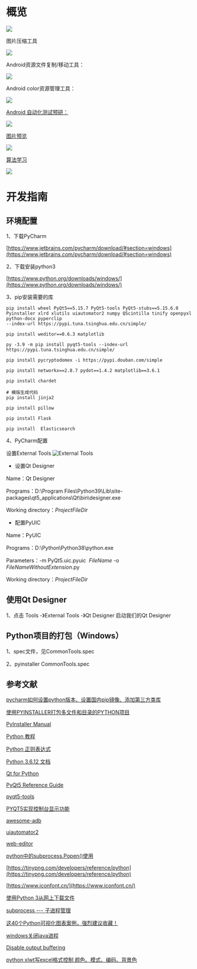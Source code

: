 # 概览

![](doc/img/developTools.png)


图片压缩工具

![](doc/img/compressPic.png)

Android资源文件复制/移动工具：

![](doc/img/androidResTool.png)

Android color资源管理工具：

![](doc/img/androidColorResTool.png)

[Android 自动化测试预研：](doc/autoTest.md)

![](doc/img/autoTest/adbDialog.png)

[图片预览](doc/picturePreview.md)

![](doc/img/photoWall/picWall.png)

[算法学习](doc/algorithm.md)

![](doc/img/algorithm/AlgorithmVisualizerManager.png)

# 开发指南

## 环境配置
1、下载PyCharm

[https://www.jetbrains.com/pycharm/download/#section=windows](https://www.jetbrains.com/pycharm/download/#section=windows)

2、下载安装python3

[https://www.python.org/downloads/windows/](https://www.python.org/downloads/windows/)

3、pip安装需要的库

```
pip install wheel PyQt5==5.15.7 PyQt5-tools PyQt5-stubs==5.15.6.0 Pyinstaller xlrd xlutils uiautomator2 numpy QScintilla tinify openpyxl python-docx pyperclip 
--index-url https://pypi.tuna.tsinghua.edu.cn/simple/

pip install weditor==0.6.3 matplotlib

py -3.9 -m pip install pyqt5-tools --index-url https://pypi.tuna.tsinghua.edu.cn/simple/

pip install pycryptodomex -i https://pypi.douban.com/simple 

pip install networkx==2.8.7 pydot==1.4.2 matplotlib==3.6.1 

pip install chardet

# 模版生成代码
pip install jinja2

pip install pillow

pip install Flask

pip install  Elasticsearch
```

4、PyCharm配置

设置External Tools
![External Tools](doc/img/pycharm_external_tools.png)

* 设置Qt Designer

Name：Qt Designer

Programs：D:\Program Files\Python39\Lib\site-packages\qt5_applications\Qt\bin\designer.exe

Working directory：$ProjectFileDir$

* 配置PyUIC

Name：PyUIC

Programs：D:\Python\Python38\python.exe

Parameters：-m PyQt5.uic.pyuic  $FileName$ -o $FileNameWithoutExtension$.py

Working directory：$ProjectFileDir$

## 使用Qt Designer
1、点击 Tools -》External Tools -》Qt Designer 启动我们的Qt Designer

## Python项目的打包（Windows）
1、spec文件，见CommonTools.spec

2、pyinstaller CommonTools.spec

## 参考文献

[pycharm如何设置python版本、设置国内pip镜像、添加第三方类库](https://www.cnblogs.com/yjmyzz/p/pycharm-add-third-package-and-add-domestic-mirror.html)

[使用PYINSTALLER打包多文件和目录的PYTHON项目](https://www.cnblogs.com/shiyongge/p/10582552.html)

[PyInstaller Manual](https://pyinstaller.org/en/stable/spec-files.html)

[Python 教程](https://www.w3school.com.cn/python/index.asp)

[Python 正则表达式](https://www.runoob.com/python/python-reg-expressions.html)

[Python 3.6.12 文档](https://docs.python.org/zh-cn/3.6/)

[Qt for Python](https://doc.qt.io/qtforpython/index.html)

[PyQt5 Reference Guide](https://www.riverbankcomputing.com/static/Docs/PyQt5/index.html)

[pyqt5-tools](https://pypi.org/project/pyqt5-tools/)

[PYQT5实现控制台显示功能](https://www.cnblogs.com/gaigaige/p/7883713.html)

[awesome-adb](https://github.com/BlankLun/awesome-adb)

[uiautomator2](https://github.com/BlankLun/uiautomator2)

[web-editor](https://github.com/alibaba/web-editor)

[python中的subprocess.Popen()使用](https://www.cnblogs.com/zhoug2020/p/5079407.html)

[https://tinypng.com/developers/reference/python](https://tinypng.com/developers/reference/python)

[https://www.iconfont.cn/](https://www.iconfont.cn/)

[使用Python 3从网上下载文件](https://blog.csdn.net/xfxf996/article/details/107784224)

[subprocess --- 子进程管理](https://docs.python.org/zh-cn/3.7/library/subprocess.html)

[这40个Python可视化图表案例，强烈建议收藏！](https://mp.weixin.qq.com/s?__biz=MzU5MjI3NzIxMw==&mid=2247503641&idx=1&sn=35507e72d14adb95884b8b29ca38e864&chksm=fe20b4abc9573dbdc384b25ef600466ae8b0f51fbe10cb5ac257915887832184f0d42e5dd621&scene=126&&sessionid=0)

[windows关闭java进程](https://blog.csdn.net/qq_33326449/article/details/80506214)

[Disable output buffering](https://stackoverflow.com/questions/107705/disable-output-buffering)

[python xlwt写excel格式控制 颜色、模式、编码、背景色](https://www.cnblogs.com/hushaojun/p/7792550.html)